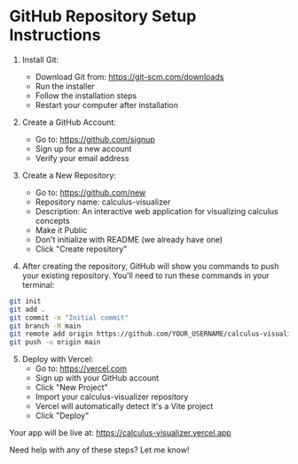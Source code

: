 # GitHub Repository Setup Instructions

1. Install Git:
   - Download Git from: https://git-scm.com/downloads
   - Run the installer
   - Follow the installation steps
   - Restart your computer after installation

2. Create a GitHub Account:
   - Go to: https://github.com/signup
   - Sign up for a new account
   - Verify your email address

3. Create a New Repository:
   - Go to: https://github.com/new
   - Repository name: calculus-visualizer
   - Description: An interactive web application for visualizing calculus concepts
   - Make it Public
   - Don't initialize with README (we already have one)
   - Click "Create repository"

4. After creating the repository, GitHub will show you commands to push your existing repository. You'll need to run these commands in your terminal:

```bash
git init
git add .
git commit -m "Initial commit"
git branch -M main
git remote add origin https://github.com/YOUR_USERNAME/calculus-visualizer.git
git push -u origin main
```

5. Deploy with Vercel:
   - Go to: https://vercel.com
   - Sign up with your GitHub account
   - Click "New Project"
   - Import your calculus-visualizer repository
   - Vercel will automatically detect it's a Vite project
   - Click "Deploy"

Your app will be live at: https://calculus-visualizer.vercel.app

Need help with any of these steps? Let me know! 